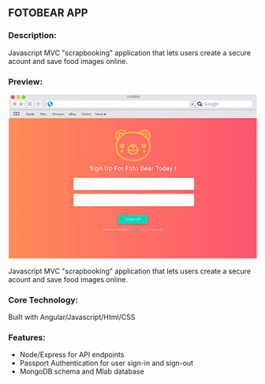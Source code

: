 ## FOTOBEAR APP

### Description:

Javascript MVC "scrapbooking" application that lets users create a secure acount and save food images online.

### Preview:

![homepage](https://github.com/elainecode/fotobear/blob/master/frontpage.png)

Javascript MVC "scrapbooking" application that lets users create a secure acount and save food images online.

### Core Technology:

Built with Angular/Javascript/Html/CSS

### Features:

- Node/Express for API endpoints
- Passport Authentication for user sign-in and sign-out
- MongoDB schema and Mlab database


